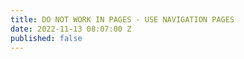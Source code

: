 ```yaml
---
title: DO NOT WORK IN PAGES - USE NAVIGATION PAGES
date: 2022-11-13 08:07:00 Z
published: false
---
```


